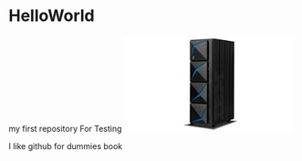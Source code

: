 # HelloWorld
my first repository
For Testing
![test](downloads.jpg)

I like github for dummies book
